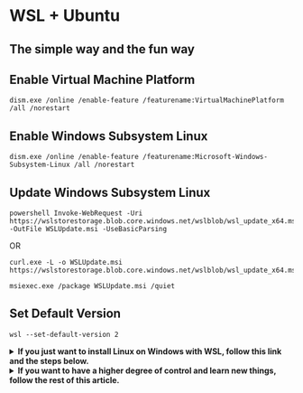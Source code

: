 # WSL + Ubuntu

## The **simple** way and the **fun** way

## Enable Virtual Machine Platform

```pwsh
dism.exe /online /enable-feature /featurename:VirtualMachinePlatform /all /norestart
```

## Enable Windows Subsystem Linux

```pwsh
dism.exe /online /enable-feature /featurename:Microsoft-Windows-Subsystem-Linux /all /norestart
```

## Update Windows Subsystem Linux

```pwsh
powershell Invoke-WebRequest -Uri https://wslstorestorage.blob.core.windows.net/wslblob/wsl_update_x64.msi -OutFile WSLUpdate.msi -UseBasicParsing
```

OR

```pwsh
curl.exe -L -o WSLUpdate.msi https://wslstorestorage.blob.core.windows.net/wslblob/wsl_update_x64.msi
```

```pwsh
msiexec.exe /package WSLUpdate.msi /quiet
```

## Set Default Version

```pwsh
wsl --set-default-version 2
```

<details>
<summary><b>If you just want to install Linux on Windows with WSL, follow this link and the steps below.</b></summary>

<https://learn.microsoft.com/en-us/windows/wsl/install>

```pwsh
wsl --list --online
```

```text
The following is a list of valid distributions that can be installed.
Install using "wsl --install -d <Distro>".

NAME            FRIENDLY NAME
Ubuntu          Ubuntu
Debian          Debian GNU/Linux
kali-linux      Kali Linux Rolling
openSUSE-42     openSUSE Leap 42
SLES-12         SUSE Linux Enterprise Server v12
Ubuntu-16.04    Ubuntu 16.04 LTS
Ubuntu-18.04    Ubuntu 18.04 LTS
Ubuntu-20.04    Ubuntu 20.04 LTS
```

```pwsh
wsl --install -d Ubuntu
```

```pwsh
wsl --setdefault Ubuntu
wsl
```

</details>

<details>
<summary><b>If you want to have a higher degree of control and learn new things, follow the rest of this article.</b></summary>

## Download And Import Ubuntu 20.04

<details>
<summary><b>Using Canonical WSL ROOTFS Images</b></summary>

- **Create Folder For ROOTFS**

```pwsh
mkdir Ubuntu\Focal\Ubuntu-20.04
```

- **Download ROOTFS Image For WSL**

```pwsh
powershell Invoke-WebRequest -Uri https://cloud-images.ubuntu.com/focal/current/focal-server-cloudimg-amd64-wsl.rootfs.tar.gz -OutFile Ubuntu\Focal\Ubuntu-20.04.tar.gz -UseBasicParsing
```

OR

```pwsh
curl.exe -L -o Ubuntu\Focal\Ubuntu-20.04.tar.gz https://cloud-images.ubuntu.com/focal/current/focal-server-cloudimg-amd64-wsl.rootfs.tar.gz
```

- **Import ROOTFS Image For WSL**

```pwsh
wsl --import Ubuntu-20.04 Ubuntu\Focal\Ubuntu-20.04 Ubuntu\Focal\Ubuntu-20.04.tar.gz
```

- **List Distributions**

```pwsh
wsl --list --all
```

- **Set Default Distribution**

```pwsh
wsl --setdefault Ubuntu-20.04
```

- **List All Distributions And Version**

```pwsh
wsl --list --all
```

- **Run Distribution**

```pwsh
wsl --distribution Ubuntu-20.04
```

OR

```pwsh
wsl
```

</details>

<details>
<summary><b>Using Microsoft Store WSL Images</b></summary>

- **Create Folder For ROOTFS**

```pwsh
mkdir Ubuntu\Focal\Ubuntu-20.04
mkdir Ubuntu\Focal\ubuntu_focal
```

- **Download Image For WSL**

```pwsh
powershell Invoke-WebRequest -Uri https://aka.ms/wslubuntu2004 -OutFile Ubuntu\Focal\ubuntu_focal\ubuntu-2004.appx -UseBasicParsing
```

OR

```pwsh
curl.exe -L -o Ubuntu\Focal\ubuntu_focal\ubuntu-2004.appx https://aka.ms/wslubuntu2004
```

- **Install 7-Zip**

```cmd
curl.exe -L -o Downloads\7z.exe https://www.7-zip.org/a/7z2201-x64.exe
Downloads\7z.exe /S
```

- **Extract Image**

```pwsh
"C:\Program Files\7-Zip\7z.exe" e Ubuntu\Focal\ubuntu_focal\ubuntu-2004.appx -oUbuntu\Focal\ubuntu_focal\ *_x64.appx
"C:\Program Files\7-Zip\7z.exe" e Ubuntu\Focal\ubuntu_focal\Ubuntu_2004.*_x64.appx -oUbuntu\Focal\ubuntu_focal\ install.tar.gz
```

- **Import ROOTFS Image For WSL**

```pwsh
wsl --import Ubuntu-20.04 Ubuntu\Focal\Ubuntu-20.04 Ubuntu\Focal\ubuntu_focal\install.tar.gz
```

- **List Distributions**

```pwsh
wsl --list --all
```

- **Set Default Distribution**

```pwsh
wsl --setdefault Ubuntu-20.04
```

- **List All Distributions And Version**

```pwsh
wsl --list --all
```

- **Run Distribution**

```pwsh
wsl --distribution Ubuntu-20.04
```

OR

```pwsh
wsl
```

</details>

## Download And Import Ubuntu 22.04

<details>
<summary><b>Using Canonical WSL ROOTFS Images</b></summary>

- **Create Folder For ROOTFS**

```pwsh
mkdir Ubuntu\Jammy\Ubuntu-22.04
```

- **Download ROOTFS Image For WSL**

```pwsh
powershell Invoke-WebRequest -Uri https://cloud-images.ubuntu.com/jammy/current/jammy-server-cloudimg-amd64-wsl.rootfs.tar.gz -OutFile Ubuntu\Jammy\Ubuntu-22.04.tar.gz -UseBasicParsing
```

OR

```pwsh
curl.exe -L -o Ubuntu\Jammy\Ubuntu-22.04.tar.gz https://cloud-images.ubuntu.com/jammy/current/jammy-server-cloudimg-amd64-wsl.rootfs.tar.gz
```

- **Import ROOTFS Image For WSL**

```pwsh
wsl --import Ubuntu-22.04 Ubuntu\Jammy\Ubuntu-22.04 Ubuntu\Jammy\Ubuntu-22.04.tar.gz
```

- **List Distributions**

```pwsh
wsl --list --all
```

- **Set Default Distribution**

```pwsh
wsl --setdefault Ubuntu-22.04
```

- **List All Distributions And Version**

```pwsh
wsl --list --all
```

- **Run Distribution**

```pwsh
wsl --distribution Ubuntu-22.04
```

OR

```pwsh
wsl
```

</details>

<details>
<summary><b>Using Microsoft Store WSL Images</b></summary>

- **Create Folder For ROOTFS**

```pwsh
mkdir Ubuntu\Jammy\Ubuntu-22.04
mkdir Ubuntu\Jammy\ubuntu_jammy
```

- **Download Image For WSL**

```pwsh
powershell Invoke-WebRequest -Uri https://aka.ms/wslubuntu2204 -OutFile Ubuntu\Jammy\ubuntu_jammy\ubuntu-2204.appx -UseBasicParsing
```

OR

```pwsh
curl.exe -L -o Ubuntu\Jammy\ubuntu_jammy\ubuntu-2204.appx https://aka.ms/wslubuntu2204
```

- **Install 7-Zip**

```cmd
curl.exe -L -o Downloads\7z.exe https://www.7-zip.org/a/7z2201-x64.exe
Downloads\7z.exe /S
```

- **Extract Image**

```pwsh
"C:\Program Files\7-Zip\7z.exe" e Ubuntu\Jammy\ubuntu_jammy\ubuntu-2204.appx -oUbuntu\Jammy\ubuntu_jammy\ *_x64.appx
"C:\Program Files\7-Zip\7z.exe" e Ubuntu\Jammy\ubuntu_jammy\Ubuntu_2204.*_x64.appx -oUbuntu\Jammy\ubuntu_jammy\ install.tar.gz
```

- **Import ROOTFS Image For WSL**

```pwsh
wsl --import Ubuntu-22.04 Ubuntu\Jammy\Ubuntu-22.04 Ubuntu\Jammy\ubuntu_jammy\install.tar.gz
```

- **List Distributions**

```pwsh
wsl --list --all
```

- **Set Default Distribution**

```pwsh
wsl --setdefault Ubuntu-22.04
```

- **List All Distributions And Version**

```pwsh
wsl --list --all
```

- **Run Distribution**

```pwsh
wsl --distribution Ubuntu-22.04
```

OR

```pwsh
wsl
```

</details>

### Create Username

```bash
clear ; echo "Choose your username!" ; echo -n "Type the username! " ; read username &&
adduser $username &&
addgroup $username adm &&
addgroup $username sudo &&
echo "$username    ALL=(ALL)       NOPASSWD:ALL" | tee -a /etc/sudoers &&
echo "[user]
default = $username" | tee /etc/wsl.conf
```

Exit WSL and run the command below to terminate the specified distribution, after which the created user will be automatically triggered at startup.

- **For Ubuntu-20.04**

```pwsh
wsl --terminate Ubuntu-20.04
wsl --distribution Ubuntu-20.04
```

- **For Ubuntu-22.04**

```pwsh
wsl --terminate Ubuntu-22.04
wsl --distribution Ubuntu-22.04
```

### Sources

```bash
clear ; echo "#ubuntu
deb http://archive.ubuntu.com/ubuntu `lsb_release -cs` main restricted universe multiverse
deb http://archive.ubuntu.com/ubuntu `lsb_release -cs`-updates main restricted universe multiverse
deb http://archive.ubuntu.com/ubuntu `lsb_release -cs`-backports main restricted universe multiverse
deb http://archive.ubuntu.com/ubuntu `lsb_release -cs`-proposed restricted main universe multiverse
#security
deb http://security.ubuntu.com/ubuntu `lsb_release -cs`-security main restricted universe multiverse
#partner
deb http://archive.canonical.com/ubuntu `lsb_release -cs` partner" | sudo tee /etc/apt/sources.list
```

```bash
clear ; echo '#!/bin/bash
sudo apt update --fix-missing
sudo apt -y dist-upgrade --download-only
sudo apt -y dist-upgrade
sudo apt -y autoremove
sudo apt -y clean' | sudo tee /usr/local/sbin/updateme
sudo chmod a+x /usr/local/sbin/updateme
```

```bash
updateme
```

### Install Powerline

```bash
sudo apt -y install powerline
```

```bash
clear ; echo '
#POWERLINE
if [ -f `which powerline-daemon` ]; then
  powerline-daemon --quiet
  POWERLINE_BASH_CONTINUATION=1
  POWERLINE_BASH_SELECT=1
  . /usr/share/powerline/bindings/bash/powerline.sh
fi' | sudo tee -a /etc/bash.bashrc
```

```bash
source /etc/bash.bashrc
```

For a better console experience in Windows, use a text font such as **Hack**:

<https://github.com/source-foundry/Hack>

<https://github.com/source-foundry/Hack#windows>

Run the commands below in the CMD to easily install on Windows:

```pwsh
curl.exe -L -o Downloads\Hack.exe https://github.com/source-foundry/Hack-windows-installer/releases/download/v1.6.0/HackFontsWindowsInstaller.exe
Downloads\Hack.exe /SILENT
```

**Sources:**

<https://learn.microsoft.com/en-us/windows/wsl>

<https://docs.microsoft.com/en-us/windows/wsl/install-win10>

<https://docs.microsoft.com/en-us/windows/wsl/install-manual>

<https://learn.microsoft.com/en-us/windows/wsl/install-manual#downloading-distributions>

<https://wiki.ubuntu.com/WSL>

</details>
